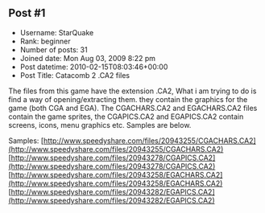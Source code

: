## Post #1
- Username: StarQuake
- Rank: beginner
- Number of posts: 31
- Joined date: Mon Aug 03, 2009 8:22 pm
- Post datetime: 2010-02-15T08:03:46+00:00
- Post Title: Catacomb 2 .CA2 files

The files from this game have the extension .CA2, What i am trying to
do is find a way of opening/extracting them. they contain the graphics
for the game (both CGA and EGA). The CGACHARS.CA2 and EGACHARS.CA2
files contain the game sprites, the CGAPICS.CA2 and EGAPICS.CA2 contain
screens, icons, menu graphics etc. Samples are below.

Samples:
[http://www.speedyshare.com/files/20943255/CGACHARS.CA2](http://www.speedyshare.com/files/20943255/CGACHARS.CA2)
[http://www.speedyshare.com/files/20943278/CGAPICS.CA2](http://www.speedyshare.com/files/20943278/CGAPICS.CA2)
[http://www.speedyshare.com/files/20943258/EGACHARS.CA2](http://www.speedyshare.com/files/20943258/EGACHARS.CA2)
[http://www.speedyshare.com/files/20943282/EGAPICS.CA2](http://www.speedyshare.com/files/20943282/EGAPICS.CA2)
